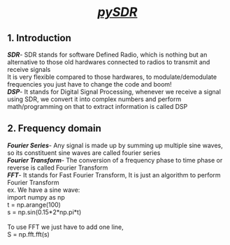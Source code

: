 <h1 align="center"> <b><i><u> pySDR</u></i></b></h1>
<h2>1. Introduction</h2>
<p><b><i>SDR</i></b>- SDR stands for software Defined Radio, which is nothing but an alternative to those old hardwares connected to radios to transmit and receive signals<br> It is very flexible compared to those hardwares, to modulate/demodulate frequencies you just have to change the code and boom! <br>
<b><i>DSP</i></b>- It stands for Digital Signal Processing, whenever we receive a signal using SDR, we convert it into complex numbers and perform math/programming on that to extract information is called DSP
<h2>2. Frequency domain</h2>
<p><b><i>Fourier Series</i></b>- Any signal is made up by summing up multiple sine waves, so its constituent sine waves are called fourier series<br>
<b><i>Fourier Transform</i></b>- The conversion of a frequency phase to time phase or reverse is called Fourier Transform<br>
<b><i>FFT</i></b>- It stands for Fast Fourier Transform, It is just an algorithm to perform Fourier Transform <br>
 ex. We have a sine wave:<br>
  import numpy as np <br>
t = np.arange(100)<br>
s = np.sin(0.15*2*np.pi*t)<br>
<br> To use FFT we just have to add one line, <br>
S = np.fft.fft(s)

